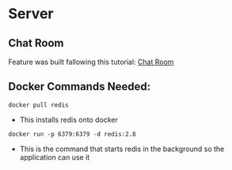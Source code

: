 # Server
## Chat Room
Feature was built fallowing this tutorial:
[Chat Room](https://channels.readthedocs.io/en/latest/tutorial/index.html)

## Docker Commands Needed:
`docker pull redis`
- This installs redis onto docker<br>

`docker run -p 6379:6379 -d redis:2.8`
- This is the command that starts redis in the background so the application can use it
